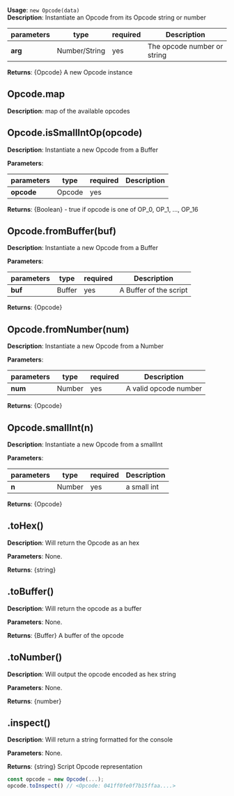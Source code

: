 **Usage**: `new Opcode(data)`  
**Description**: Instantiate an Opcode from its Opcode string or number

| parameters | type          | required | Description                 |
| ---------- | ------------- | -------- | --------------------------- |
| **arg**    | Number/String | yes      | The opcode number or string |

**Returns**: {Opcode} A new Opcode instance

## Opcode.map

**Description**: map of the available opcodes

## Opcode.isSmallIntOp(opcode)

**Description**: Instantiate a new Opcode from a Buffer

**Parameters**:

| parameters | type   | required | Description |
| ---------- | ------ | -------- | ----------- |
| **opcode** | Opcode | yes      |             |

**Returns**: {Boolean} - true if opcode is one of OP_0, OP_1, ..., OP_16

## Opcode.fromBuffer(buf)

**Description**: Instantiate a new Opcode from a Buffer

**Parameters**:

| parameters | type   | required | Description            |
| ---------- | ------ | -------- | ---------------------- |
| **buf**    | Buffer | yes      | A Buffer of the script |

**Returns**: {Opcode}

## Opcode.fromNumber(num)

**Description**: Instantiate a new Opcode from a Number

**Parameters**:

| parameters | type   | required | Description           |
| ---------- | ------ | -------- | --------------------- |
| **num**    | Number | yes      | A valid opcode number |

**Returns**: {Opcode}

## Opcode.smallInt(n)

**Description**: Instantiate a new Opcode from a smallInt

**Parameters**:

| parameters | type   | required | Description |
| ---------- | ------ | -------- | ----------- |
| **n**      | Number | yes      | a small int |

**Returns**: {Opcode}

## .toHex()

**Description**: Will return the Opcode as an hex

**Parameters**: None.

**Returns**: {string}

## .toBuffer()

**Description**: Will return the opcode as a buffer

**Parameters**: None.

**Returns**: {Buffer} A buffer of the opcode

## .toNumber()

**Description**: Will output the opcode encoded as hex string

**Parameters**: None.

**Returns**: {number}

## .inspect()

**Description**: Will return a string formatted for the console

**Parameters**: None.

**Returns**: {string} Script Opcode representation

```js
const opcode = new Opcode(...);
opcode.toInspect() // <Opcode: 041ff0fe0f7b15ffaa....>
```

